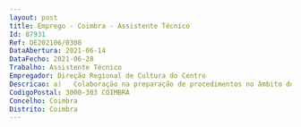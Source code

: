 ```yaml
--- 
layout: post
title: Emprego - Coimbra - Assistente Técnico
Id: 87931
Ref: OE202106/0308
DataAbertura: 2021-06-14
DataFecho: 2021-06-28
Trabalho: Assistente Técnico
Empregador: Direção Regional de Cultura do Centro
Descricao: a)	Colaboração na preparação de procedimentos no âmbito do CCP, ajuste diretos e consultas prévias, acompanhamento de contratos b)	verificação de faturas, controlo e gestão de stocks, registos contabilísticos de despesa e receita  c)	Receção e encaminhamento de processos e documentos d)	Realizar tarefas auxiliares na área da contabilidade, aprovisionamento e expediente e arquivo
CodigoPostal: 3000-303 COIMBRA
Concelho: Coimbra
Distrito: Coimbra
--- 
```

